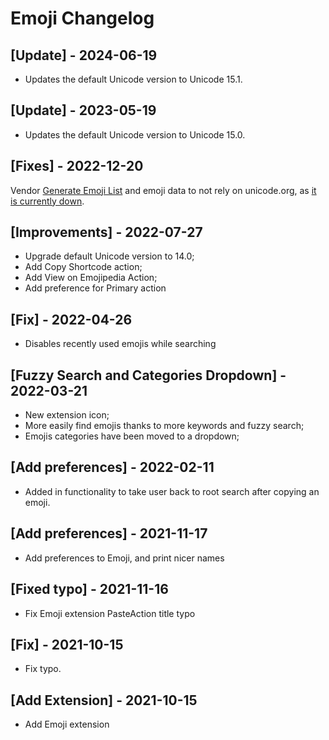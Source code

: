 # Emoji Changelog

## [Update] - 2024-06-19

- Updates the default Unicode version to Unicode 15.1.

## [Update] - 2023-05-19

- Updates the default Unicode version to Unicode 15.0.

## [Fixes] - 2022-12-20

Vendor [Generate Emoji List](https://github.com/leodr/generate-emoji-list) and emoji data to not rely on unicode.org, as [it is currently down](https://home.unicode.org/technical-alert-unicode-technical-website-down/).

## [Improvements] - 2022-07-27

- Upgrade default Unicode version to 14.0;
- Add Copy Shortcode action;
- Add View on Emojipedia Action;
- Add preference for Primary action

## [Fix] - 2022-04-26

- Disables recently used emojis while searching

## [Fuzzy Search and Categories Dropdown] - 2022-03-21

- New extension icon;
- More easily find emojis thanks to more keywords and fuzzy search;
- Emojis categories have been moved to a dropdown;

## [Add preferences] - 2022-02-11

- Added in functionality to take user back to root search after copying an emoji.

## [Add preferences] - 2021-11-17

- Add preferences to Emoji, and print nicer names

## [Fixed typo] - 2021-11-16

- Fix Emoji extension PasteAction title typo

## [Fix] - 2021-10-15

- Fix typo.

## [Add Extension] - 2021-10-15

- Add Emoji extension
